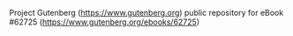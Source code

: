 Project Gutenberg (https://www.gutenberg.org) public repository for eBook #62725 (https://www.gutenberg.org/ebooks/62725)
